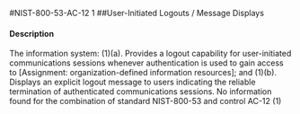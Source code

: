 #NIST-800-53-AC-12 1
##User-Initiated Logouts / Message Displays
#### Description
The information system:
   (1)(a).  Provides a logout capability for user-initiated communications sessions whenever authentication is used to gain access to [Assignment: organization-defined information resources]; and
   (1)(b).  Displays an explicit logout message to users indicating the reliable termination of authenticated communications sessions.
No information found for the combination of standard NIST-800-53 and control AC-12 (1)
